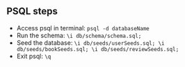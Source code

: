 ## PSQL steps

- Access psql in terminal: ```psql -d databaseName```
- Run the schema: ```\i db/schema/schema.sql;```
- Seed the database: ```\i db/seeds/userSeeds.sql; \i db/seeds/bookSeeds.sql; \i db/seeds/reviewSeeds.sql;```
- Exit psql: ```\q```
